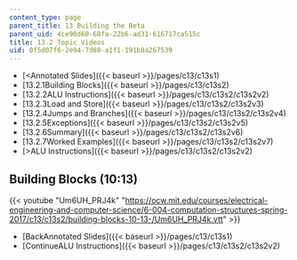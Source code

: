 ```yaml
---
content_type: page
parent_title: 13 Building the Beta
parent_uid: 4ce90d60-68fa-22b6-ad31-616717ca515c
title: 13.2 Topic Videos
uid: 0f5d07f6-2e94-7d88-a1f1-191b8a267539
---
```


*   [<Annotated Slides]({{< baseurl >}}/pages/c13/c13s1)
*   [13.2.1Building Blocks]({{< baseurl >}}/pages/c13/c13s2)
*   [13.2.2ALU Instructions]({{< baseurl >}}/pages/c13/c13s2/c13s2v2)
*   [13.2.3Load and Store]({{< baseurl >}}/pages/c13/c13s2/c13s2v3)
*   [13.2.4Jumps and Branches]({{< baseurl >}}/pages/c13/c13s2/c13s2v4)
*   [13.2.5Exceptions]({{< baseurl >}}/pages/c13/c13s2/c13s2v5)
*   [13.2.6Summary]({{< baseurl >}}/pages/c13/c13s2/c13s2v6)
*   [13.2.7Worked Examples]({{< baseurl >}}/pages/c13/c13s2/c13s2v7)
*   [\>ALU Instructions]({{< baseurl >}}/pages/c13/c13s2/c13s2v2)

Building Blocks (10:13)
-----------------------

{{< youtube "Um6UH_PRJ4k" "https://ocw.mit.edu/courses/electrical-engineering-and-computer-science/6-004-computation-structures-spring-2017/c13/c13s2/building-blocks-10-13-/Um6UH_PRJ4k.vtt" >}}

*   [BackAnnotated Slides]({{< baseurl >}}/pages/c13/c13s1)
*   [ContinueALU Instructions]({{< baseurl >}}/pages/c13/c13s2/c13s2v2)